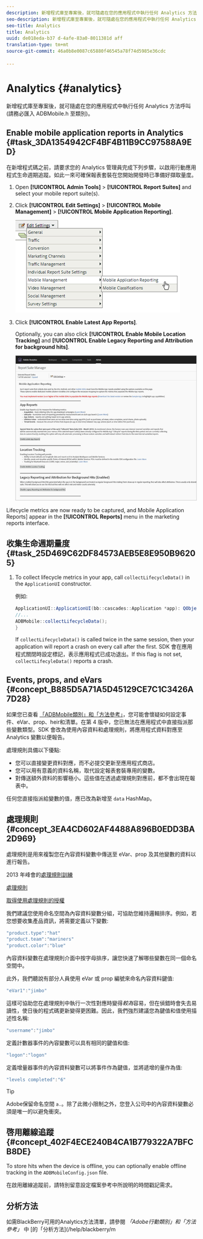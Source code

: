 ```yaml
---
description: 新增程式庫至專案後，就可隨處在您的應用程式中執行任何 Analytics 方法呼叫 (請務必匯入 ADBMobile.h 至類別)。
seo-description: 新增程式庫至專案後，就可隨處在您的應用程式中執行任何 Analytics 方法呼叫 (請務必匯入 ADBMobile.h 至類別)。
seo-title: Analytics
title: Analytics
uuid: de018eda-b37 d-4afe-83a0-8011381d aff
translation-type: tm+mt
source-git-commit: 46a0b8e0087c65880f46545a78f74d5985e36cdc

---
```



# Analytics {#analytics}

新增程式庫至專案後，就可隨處在您的應用程式中執行任何 Analytics 方法呼叫 (請務必匯入 ADBMobile.h 至類別)。

## Enable mobile application reports in Analytics {#task_3DA1354942CF4BF4B11B9CC97588A9ED}

在新增程式碼之前，請要求您的 Analytics 管理員完成下列步驟，以啟用行動應用程式生命週期追蹤。如此一來可確保報表套裝在您開始開發時已準備好擷取量度。


1. Open **[!UICONTROL Admin Tools]** &gt; **[!UICONTROL Report Suites]** and select your mobile report suite(s).
1. Click **[!UICONTROL Edit Settings]** &gt; **[!UICONTROL Mobile Management]** &gt; **[!UICONTROL Mobile Application Reporting]**.

   ![](assets/mobile-settings.png)

1. Click **[!UICONTROL Enable Latest App Reports]**.

   Optionally, you can also click **[!UICONTROL Enable Mobile Location Tracking]** and **[!UICONTROL Enable Legacy Reporting and Attribution for background hits]**.

   ![](assets/enable-lifecycle.png)

Lifecycle metrics are now ready to be captured, and Mobile Application Reports] appear in the **[!UICONTROL Reports]** menu in the marketing reports interface.

## 收集生命週期量度 {#task_25D469C62DF84573AEB5E8E950B96205}

1. To collect lifecycle metrics in your app, call `collectLifecycleData()` in the `ApplicationUI` constructor.

   例如:

   ```java
   ApplicationUI::ApplicationUI(bb::cascades::Application *app): QObject(app) { 
   //... 
   ADBMobile::collectLifecycleData(); 
   } 
   ```

   If `collectLifecycleData()` is called twice in the same session, then your application will report a crash on every call after the first. SDK 會在應用程式關閉時設定標記，表示應用程式已成功退出。If this flag is not set, `collectLifecyleData()` reports a crash.

## Events, props, and eVars {#concept_B885D5A71A5D45129CE7C1C3426A7D28}


如果您已查看 [「ADBMobile類別」和「方法參考」](/help/blackberry/methods.md)，您可能會懷疑如何設定事件、eVar、prop、heir和清單。在第 4 版中，您已無法在應用程式中直接指派那些變數類型。SDK 會改為使用內容資料和處理規則，將應用程式資料對應至 Analytics 變數以便報告。

處理規則具備以下優點:

* 您可以直接變更資料對應，而不必提交更新至應用程式商店。
* 您可以用有意義的資料名稱，取代設定報表套裝專用的變數。
* 對傳送額外資料的影響極小。這些值在透過處理規則對應前，都不會出現在報表中。

任何您直接指派給變數的值，應已改為新增至 `data` HashMap。

## 處理規則 {#concept_3EA4CD602AF4488A896B0EDD3BA2D969}

處理規則是用來複製您在內容資料變數中傳送至 eVar、prop 及其他變數的資料以進行報告。

2013 年峰會的[處理規則訓練](https://tv.adobe.com/embed/1181/16506/)

[處理規則](https://docs.adobe.com/content/help/en/analytics/admin/admin-tools/processing-rules/processing-rules.html)

[取得使用處理規則的授權](https://helpx.adobe.com/analytics/kb/processing-rules-authorization.html)

我們建議您使用命名空間為內容資料變數分組，可協助您維持邏輯排序。例如，若您想要收集產品資訊，將需要定義以下變數:

```js
"product.type":"hat" 
"product.team":"mariners" 
"product.color":"blue"
```

內容資料變數在處理規則介面中按字母排序，讓您快速了解哪些變數在同一個命名空間中。

此外，我們聽說有部分人員使用 eVar 或 prop 編號來命名內容資料鍵值:

```js
"eVar1":"jimbo"
```

這樣可協助您在處理規則中執行一次性對應時變得&#x200B;*較為*&#x200B;容易，但在偵錯時會失去易讀性，使日後的程式碼更新變得更困難。因此，我們強烈建議您為鍵值和值使用描述性名稱:

```js
"username":"jimbo"
```

定義計數器事件的內容變數可以具有相同的鍵值和值:

```js
"logon":"logon"
```

定義增量器事件的內容資料變數可以將事件作為鍵值，並將遞增的量作為值:

```js
"levels completed":"6"
```

>[!TIP]
>
>Adobe保留命名空間 `a.`。除了此微小限制之外，您登入公司中的內容資料變數必須是唯一的以避免衝突。

## 啓用離線追蹤 {#concept_402F4ECE240B4CA1B779322A7BFCB8DE}

To store hits when the device is offline, you can optionally enable offline tracking in the `ADBMobileConfig.json` file.

在啟用離線追蹤前，請特別留意設定檔案參考中所說明的時間戳記需求。

## 分析方法

如需BlackBerry可用的Analytics方法清單，請參閱 *「Adobe行動類別」和「方法參考」* 中 [的「分析方法](/help/blackberry/m